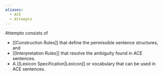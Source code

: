 ```yaml
---
aliases:
  - ACE
  - Attempto
---
```

Attempto consists of

* [[Construction Rules]] that define the permissible sentence structures, and
* [[Interpretation Rules]] that resolve the ambiguity found in ACE sentences.
* A [[Lexicon Specification|Lexicon]] or vocabulary that can be used in ACE sentences.
